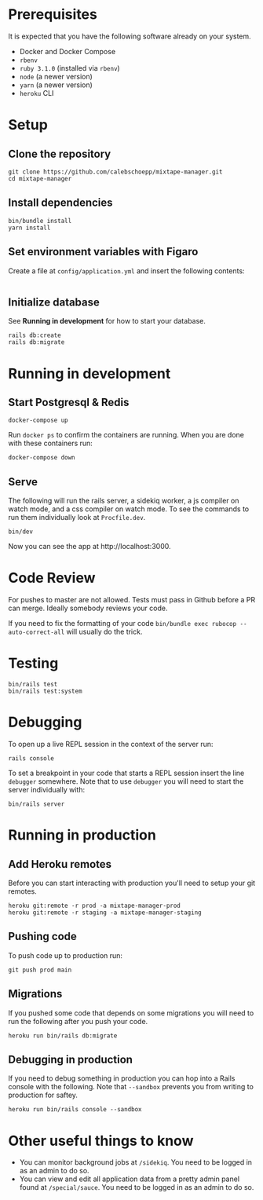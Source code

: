 # Prerequisites

It is expected that you have the following software already on your system.

- Docker and Docker Compose
- `rbenv`
- `ruby 3.1.0` (installed via `rbenv`)
- `node` (a newer version)
- `yarn` (a newer version)
- `heroku` CLI

# Setup

## Clone the repository

```shell
git clone https://github.com/calebschoepp/mixtape-manager.git
cd mixtape-manager
```

## Install dependencies

```shell
bin/bundle install
yarn install
```

## Set environment variables with Figaro

Create a file at `config/application.yml` and insert the following contents:

```yaml

```

## Initialize database

See **Running in development** for how to start your database.

```shell
rails db:create
rails db:migrate
```

# Running in development

## Start Postgresql & Redis

```shell
docker-compose up
```

Run `docker ps` to confirm the containers are running. When you are done with these containers run:

```shell
docker-compose down
```

## Serve

The following will run the rails server, a sidekiq worker, a js compiler on watch mode, and a css compiler on watch mode. To see the commands to run them individually look at `Procfile.dev`.

```shell
bin/dev
```

Now you can see the app at http://localhost:3000.

# Code Review

For pushes to master are not allowed. Tests must pass in Github before a PR can merge. Ideally somebody reviews your code.

If you need to fix the formatting of your code `bin/bundle exec rubocop --auto-correct-all` will usually do the trick.

# Testing

```shell
bin/rails test
bin/rails test:system
```

# Debugging

To open up a live REPL session in the context of the server run:

```shell
rails console
```

To set a breakpoint in your code that starts a REPL session insert the line `debugger` somewhere. Note that to use `debugger` you will need to start the server individually with:

```shell
bin/rails server
```

# Running in production

## Add Heroku remotes

Before you can start interacting with production you'll need to setup your git remotes.

```shell
heroku git:remote -r prod -a mixtape-manager-prod
heroku git:remote -r staging -a mixtape-manager-staging
```

## Pushing code

To push code up to production run:

```shell
git push prod main
```

## Migrations

If you pushed some code that depends on some migrations you will need to run the following after you push your code.

```shell
heroku run bin/rails db:migrate
```

## Debugging in production

If you need to debug something in production you can hop into a Rails console with the following. Note that `--sandbox` prevents you from writing to production for saftey.

```shell
heroku run bin/rails console --sandbox
```

# Other useful things to know

- You can monitor background jobs at `/sidekiq`. You need to be logged in as an admin to do so.
- You can view and edit all application data from a pretty admin panel found at `/special/sauce`. You need to be logged in as an admin to do so.
